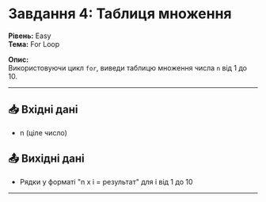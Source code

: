 # Завдання 4: Таблиця множення

**Рівень:** Easy  
**Тема:** For Loop  

**Опис:**  
Використовуючи цикл `for`, виведи таблицю множення числа `n` від 1 до 10.

---

## 📥 Вхідні дані
- n (ціле число)

## 📤 Вихідні дані
- Рядки у форматі "n x i = результат" для i від 1 до 10

---